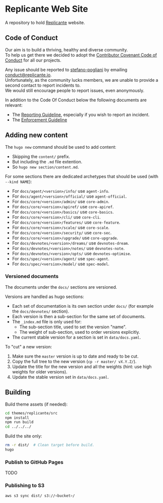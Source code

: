 # Replicante Web Site
A repository to hold [Replicante](https://replicante.io/) website.


## Code of Conduct
Our aim is to build a thriving, healthy and diverse community.  
To help us get there we decided to adopt the [Contributor Covenant Code of Conduct](https://www.contributor-covenant.org/)
for all our projects.

Any issue should be reported to [stefano-pogliani](https://github.com/stefano-pogliani)
by emailing [conduct@replicante.io](mailto:conduct@replicante.io).  
Unfortunately, as the community lucks members, we are unable to provide a second contact to report incidents to.  
We would still encourage people to report issues, even anonymously.

In addition to the Code Of Conduct below the following documents are relevant:

  * The [Reporting Guideline](https://www.replicante.io/conduct/reporting), especially if you wish to report an incident.
  * The [Enforcement Guideline](https://www.replicante.io/conduct/enforcing)


## Adding new content
The `hugo new` command should be used to add content:

  * Skipping the `content/` prefix.
  * But including the `.md` file extention.
  * So `hugo new section/content.md`.

For some sections there are dedicated archetypes that should be used (with `--kind NAME`):

  * For `docs/agent/<version>/info/` use `agent-info`.
  * For `docs/agent/<version>/official/` use `agent-official`.
  * For `docs/core/<version>/admin/` use `core-admin`.
  * For `docs/core/<version>/apiref/` use `core-apiref`.
  * For `docs/core/<version>/basics/` use `core-basics`.
  * For `docs/core/<version>/cli/` use `core-cli`.
  * For `docs/core/<version>/features/` use `core-feature`.
  * For `docs/core/<version>/scale/` use `core-scale`.
  * For `docs/core/<version>/security/` use `core-sec`.
  * For `docs/core/<version>/upgrade/` use `core-upgrade`.
  * For `docs/devnotes/<version>/dreams/` use `devnotes-dream`.
  * For `docs/devnotes/<version>/notes/` use `devnotes-note`.
  * For `docs/devnotes/<version>/opts/` use `devnotes-optimise`.
  * For `docs/spec/<version>/agent/` use `spec-agent`.
  * For `docs/spec/<version>/model/` use `spec-model`.

### Versioned documents
The documents under the `docs/` sections are versioned.

Versions are handled as hugo sections:

  * Each set of documentation is its own section under `docs/` (for example the `docs/devnotes/` section).
  * Each version is then a sub-section for the same set of documents.
  * The `_index.md` file is only used for:
    * The sub-section title, used to set the version "name".
    * The weight of sub-section, used to order versions explicitly.
  * The current stable version for a section is set in `data/docs.yaml`.

To "cut" a new version:

  1. Make sure the `master` version is up to date and ready to be cut.
  2. Copy the full tree to the new version (`cp -r master/ vX.Y.Z/`).
  3. Update the title for the new version and all the weights (hint: use high weights for older versions).
  4. Update the stable version set in `data/docs.yaml`.


## Building
Build theme assets (if needed):
```bash
cd themes/replicante/src
npm install
npm run build
cd ../../../
```

Build the site only:
```bash
rm -r dist/  # Clean target before build.
hugo
```

### Publish to GitHub Pages
TODO

### Publishing to S3
```bash
aws s3 sync dist/ s3://<bucket>/
```

